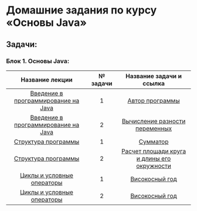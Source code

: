 # **Домашние задания по курсу «Основы Java»**
## **Задачи**:
### **Блок 1. Основы Java:**
| Название лекции | № задачи | Название задачи и ссылка |
|:---------------:|:--------:|:------------------------:|
|[Введение в программирование на Java](https://github.com/netology-code/java-homeworks/tree/master/introduction)|1|[Автор программы](https://github.com/kotamadeo/JavaBasis/tree/1.1.1.Author)|
|[Введение в программирование на Java](https://github.com/netology-code/java-homeworks/tree/master/introduction)|2|[Вычисление разности переменных](https://github.com/kotamadeo/JavaBasis/tree/1.1.2.Subtract)|
|[Структура программы](https://github.com/netology-code/java-homeworks/tree/master/program-structure)|1|[Сумматор](https://github.com/kotamadeo/JavaBasis/tree/1.2.1.Adder)|
|[Структура программы](https://github.com/netology-code/java-homeworks/tree/master/program-structure)|2|[Расчет площади круга и длины его окружности](https://github.com/kotamadeo/JavaBasis/tree/1.2.2.Area)|
|[Циклы и условные операторы](https://github.com/netology-code/java-homeworks/blob/master/conditional-statements-cycles/README.md)|1|[Високосный год](https://github.com/kotamadeo/JavaBasis/tree/1.3.1.Leap)|
|[Циклы и условные операторы](https://github.com/netology-code/java-homeworks/blob/master/conditional-statements-cycles/README.md)|2|[Високосный год](https://github.com/kotamadeo/JavaBasis/tree/1.3.2.LeapGuess)|


